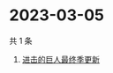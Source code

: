 # 2023-03-05

共 1 条

<!-- BEGIN -->
<!-- 最后更新时间 Sun Mar 05 2023 00:06:01 GMT+0800 (China Standard Time) -->

1. [进击的巨人最终季更新](https://www.zhihu.com/search?q=进击的巨人最终季更新)

<!-- END -->
